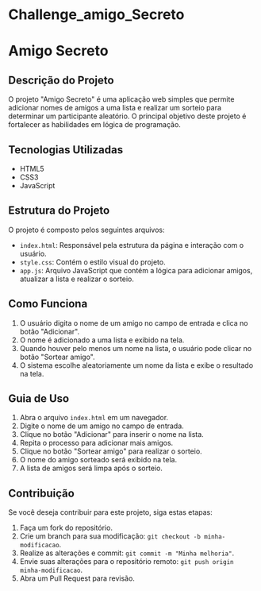 # Challenge_amigo_Secreto
# Amigo Secreto

## Descrição do Projeto
O projeto "Amigo Secreto" é uma aplicação web simples que permite adicionar nomes de amigos a uma lista e realizar um sorteio para determinar um participante aleatório. O principal objetivo deste projeto é fortalecer as habilidades em lógica de programação.

## Tecnologias Utilizadas
- HTML5
- CSS3
- JavaScript

## Estrutura do Projeto
O projeto é composto pelos seguintes arquivos:

- `index.html`: Responsável pela estrutura da página e interação com o usuário.
- `style.css`: Contém o estilo visual do projeto.
- `app.js`: Arquivo JavaScript que contém a lógica para adicionar amigos, atualizar a lista e realizar o sorteio.

## Como Funciona
1. O usuário digita o nome de um amigo no campo de entrada e clica no botão "Adicionar".
2. O nome é adicionado a uma lista e exibido na tela.
3. Quando houver pelo menos um nome na lista, o usuário pode clicar no botão "Sortear amigo".
4. O sistema escolhe aleatoriamente um nome da lista e exibe o resultado na tela.

## Guia de Uso
1. Abra o arquivo `index.html` em um navegador.
2. Digite o nome de um amigo no campo de entrada.
3. Clique no botão "Adicionar" para inserir o nome na lista.
4. Repita o processo para adicionar mais amigos.
5. Clique no botão "Sortear amigo" para realizar o sorteio.
6. O nome do amigo sorteado será exibido na tela.
7. A lista de amigos será limpa após o sorteio.

## Contribuição
Se você deseja contribuir para este projeto, siga estas etapas:
1. Faça um fork do repositório.
2. Crie um branch para sua modificação: `git checkout -b minha-modificacao`.
3. Realize as alterações e commit: `git commit -m "Minha melhoria"`.
4. Envie suas alterações para o repositório remoto: `git push origin minha-modificacao`.
5. Abra um Pull Request para revisão.


